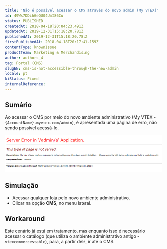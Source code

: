 ```yaml
---
title: 'Não é possível acessar o CMS através do novo admin (My VTEX)'
id: 49Ws7DDihGeQU04UmI86Cu
status: PUBLISHED
createdAt: 2018-04-18T20:04:23.491Z
updatedAt: 2019-12-31T15:18:20.781Z
publishedAt: 2019-12-31T15:18:20.781Z
firstPublishedAt: 2018-04-18T20:17:41.159Z
contentType: knownIssue
productTeam: Marketing & Merchandising
author: authors_4
tag: Portal (CMS)
slugEN: cms-is-not-accessible-through-the-new-admin
locale: pt
kiStatus: Fixed
internalReference: 
---
```


## Sumário

Ao acessar o CMS por meio do novo ambiente administrativo (My VTEX - `{AccountName}.myvtex.com/admin`), é apresentada uma página de erro, não sendo possível acessá-lo.

![4JSc1cw](https://raw.githubusercontent.com/vtexdocs/known-issues/refs/heads/main/docs/pt/known-issues/Marketing%20&%20Merchandising/nao-e-possivel-acessar-o-cms-atraves-do-novo-admin-my-vtex_1.png)

## Simulação

- Acessar qualquer loja pelo novo ambiente administrativo.
- Clicar na opção __CMS__, no menu lateral.

## Workaround

Este cenário já está em tratamento, mas enquanto isso é necessário acessar o catálogo (que utiliza o ambiente administrativo antigo - `vtexcommercestable`), para, a partir dele, ir até o CMS.

